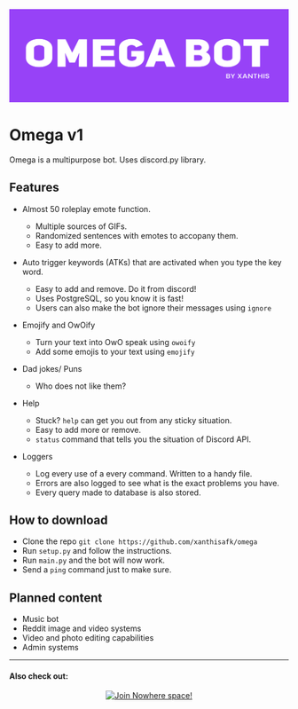
<img src="./files/banner.png"/>

# Omega v1

Omega is a multipurpose bot. Uses discord.py library.

  

## Features
* Almost 50 roleplay emote function.
	* Multiple sources of GIFs.
	* Randomized sentences with emotes to accopany them.
	* Easy to add more.
	
* Auto trigger keywords (ATKs) that are activated when you type the key word. 
	* Easy to add and remove. Do it from discord!
	* Uses PostgreSQL, so you know it is fast!
	* Users can also make the bot ignore their messages using `ignore`

* Emojify and OwOify
	* Turn your text into OwO speak using `owoify`
	* Add some emojis to your text using `emojify`

* Dad jokes/ Puns
	* Who does not like them?

* Help
	* Stuck? `help` can get you out from any sticky situation.
	* Easy to add more or remove.
	* `status` command that tells you the situation of Discord API.

* Loggers
	* Log every use of a every command. Written to a handy file.
	* Errors are also logged to see what is the exact problems you have.
	* Every query made to database is also stored.

  
## How to download
 * Clone the repo `git clone https://github.com/xanthisafk/omega`
 * Run `setup.py` and follow the instructions.
 * Run `main.py` and the bot will now work.
 * Send a `ping` command just to make sure.

## Planned content

* Music bot
* Reddit image and video systems
* Video and photo editing capabilities
* Admin systems

***
#### Also check out:

<p  align="center">

<a  href="https://www.discord.gg/JGS4EEX4rV">

<img  src="https://i.ibb.co/n3vdTLc/Untitled-1.png"  alt="Join Nowhere space!"/>

</a>

</p>
